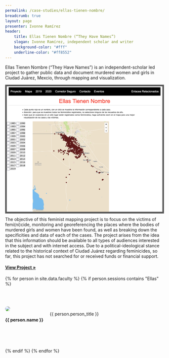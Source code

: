 ```yaml
---
permalink: /case-studies/ellas-tienen-nombre/
breadcrumb: true
layout: page
presenter: Ivonne Ramírez
header: 
    title: Ellas Tienen Nombre (“They Have Names”)
    slogan: Ivonne Ramírez, independent scholar and writer
    background-color: "#fff"
    underline-color: "#ff8552"
---
```


Ellas Tienen Nombre (“They Have Names”) is an independent-scholar led project to gather public data and document murdered women and girls in Ciudad Juárez, Mexcio, through mapping and visualization. 

<img src="../../images/case-studies/Ellas-screenshot1.png" style="float:left; border: 5px solid #555; margin-bottom: 10px;"/>

The objective of this feminist mapping project is to focus on the victims of femi(ni)cide, monitoring and georeferencing the places where the bodies of murdered girls and women have been found, as well as breaking down the specificities and data of each of the cases. The project arises from the idea that this information should be available to all types of audiences interested in the subject and with internet access. Due to a political-ideological stance related to the historical context of Ciudad Juárez regarding feminicides, so far, this project has not searched for or received funds or financial support.  

#### [View Project »](https://www.ellastienennombre.org/)

{% for person in site.data.faculty %}
{% if person.sessions contains "Ellas" %}
<div class="row" style="margin-top: 4rem; margin-bottom: 4rem; align-items: center;">

<div class="medium-4 columns" style="padding-right: 50px;">
    <img src="../../images/people/{{ person.img }}" style="max-width: 125px; border-radius: 50%;"/>
</div>

<div class="medium-8 columns">
    <h4 style="font-weight: bold;">{{ person.name }}</h4>
    {{ person.person_title }}   
</div>

</div>
{% endif %}
{% endfor %}
